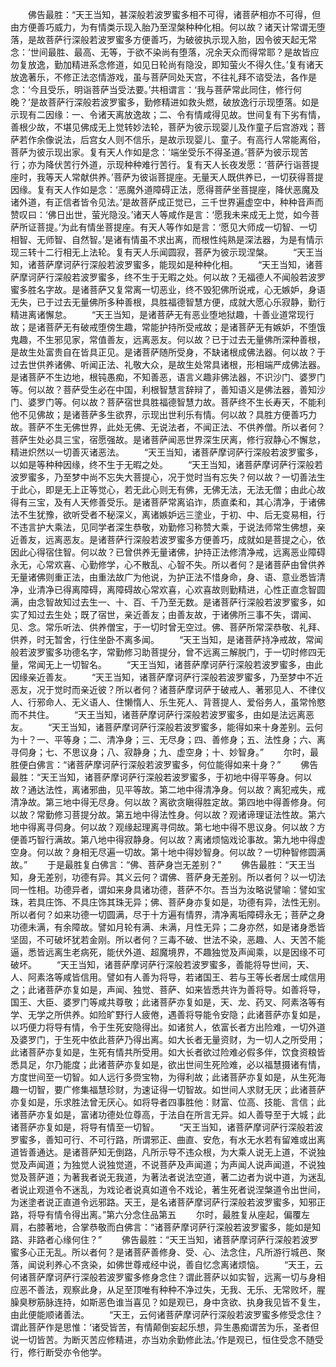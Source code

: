 <!-- { "loadSidebar": true } -->
　　佛告最胜：“天王当知，甚深般若波罗蜜多相不可得，诸菩萨相亦不可得，但由方便善巧威力，为有情类示现入胎乃至涅槃种种化相。何以故？诸天计常谓无堕落，是故菩萨行深般若波罗蜜多方便善巧，为破彼执示现入胎，因令彼天起无常念：‘世间最胜、最高、无等，于欲不染尚有堕落，况余天众而得常耶？是故皆应勿复放逸，勤加精进系念修道，如见日轮尚有隐没，即知萤火不得久住。’复有诸天放逸著乐，不修正法恣情游戏，虽与菩萨同处天宫，不往礼拜不谘受法，各作是念：‘今且受乐，明诣菩萨当受法要。’共相谓言：‘我与菩萨常此同住，修行何晚？’是故菩萨行深般若波罗蜜多，勤修精进如救头燃，破放逸行示现堕落。如是示现有二因缘：一、令诸天离放逸故；二、令有情咸得见故。世间复有下劣有情，善根少故，不堪见佛成无上觉转妙法轮，菩萨为彼示现婴儿及作童子后宫游戏；菩萨若作余像说法，后宫女人则不信乐，是故示现婴儿、童子。有高行人常能离俗，菩萨为彼示现出家。复有天人作如是念：‘端坐受乐不得圣道。’菩萨为彼示现苦行；亦为降伏苦行外道，示现种种难行苦行。复有天人长夜发愿：‘菩萨行诣菩提座时，我等天人常献供养。’菩萨为彼诣菩提座。无量天人既供养已，一切获得菩提因缘。复有天人作如是念：‘恶魔外道障碍正法，愿得菩萨坐菩提座，降伏恶魔及诸外道，有正信者皆令见法。’是故菩萨成正觉已，三千世界遍虚空中，种种音声而赞叹曰：‘佛日出世，萤光隐没。’诸天人等咸作是言：‘愿我未来成无上觉，如今菩萨所证菩提。’为此有情坐菩提座。有天人等作如是言：‘愿见大师成一切智、一切相智、无师智、自然智。’是诸有情虽不求出离，而根性纯熟是深法器，为是有情示现三转十二行相无上法轮。复有天人乐闻圆寂，菩萨为彼示现涅槃。
　　“天王当知，诸菩萨摩诃萨行深般若波罗蜜多，能现如是种种化相。
　　“天王当知，诸菩萨摩诃萨行深般若波罗蜜多，终不生于无暇之处。何以故？无福德人不闻般若波罗蜜多胜名字故。是诸菩萨又复常离一切恶业，终不毁犯佛所说戒，心无嫉妒，身语无失，已于过去无量佛所多种善根，具胜福德智慧方便，成就大愿心乐寂静，勤行精进离诸懈怠。
　　“天王当知，是诸菩萨无有恶业堕地狱趣，十善业道常现行故；是诸菩萨无有破戒堕傍生趣，常能护持所受戒故；是诸菩萨无有嫉妒，不堕饿鬼趣，不生邪见家，常值善友，远离恶友。何以故？已于过去无量佛所深种善根，是故生处富贵自在皆具正见。是诸菩萨随所受身，不缺诸根成佛法器。何以故？于过去世供养诸佛、听闻正法、礼敬大众，是故生处常具诸根，形相端严成佛法器。是诸菩萨不生边地，根钝愚痴，不知善恶，语言义趣非佛法器，不识沙门、婆罗门等。何以故？菩萨受生必在中国，利根智慧言辞辩了，善知语义是佛法器，善知沙门、婆罗门等。何以故？菩萨宿世具胜福德智慧力故。菩萨终不生长寿天，不能利他不见佛故；是诸菩萨多生欲界，示现出世利乐有情。何以故？具胜方便善巧力故。菩萨不生无佛世界，此处无佛、无说法者，不闻正法、不供养僧。所以者何？菩萨生处必具三宝，宿愿强故。是诸菩萨闻恶世界深生厌离，修行寂静心不懈怠，精进炽然以一切善灭诸恶法。
　　“天王当知，诸菩萨摩诃萨行深般若波罗蜜多，以如是等种种因缘，终不生于无暇之处。
　　“天王当知，诸菩萨摩诃萨行深般若波罗蜜多，乃至梦中尚不忘失大菩提心，况于觉时当有忘失？何以故？一切善法生于此心，即是无上正等觉心，若无此心则无有佛，无佛无法，无法无僧；由此心故得有三宝，及有人天修善受乐。是诸菩萨常离谄诈，质直柔和，其心清净，于诸佛法不生犹豫，欲听受者不秘深义，离诸嫉妒远三塗业，于初、中、后无变易相，行不违言护大乘法，见同学者深生恭敬，劝勤修习称赞大乘，于说法师常生佛想，亲近善友，远离恶友。是诸菩萨行深般若波罗蜜多方便善巧，成就如是菩提之心，依因此心得宿住智。何以故？已曾供养无量诸佛，护持正法修清净戒，远离恶业障碍永无，心常欢喜、心勤修学，心不散乱、心智不失。所以者何？是诸菩萨由曾供养无量诸佛则重正法，由重法故广为他说，为护正法不惜身命，身、语、意业悉皆清净，业清净已得离障碍，离障碍故心常欢喜，心欢喜故则勤精进，心性正直念智圆满，由念智故知过去生一、十、百、千乃至无数。是诸菩萨行深般若波罗蜜多，如实了知过去生处；既了宿世，亲近善友；由善友故，于诸佛所三事不失，谓闻、见、念。常乐听法、供养僧宝，于一切时曾无空过。佛、菩萨所常深恭敬、礼拜、供养，时无暂舍，行住坐卧不离多闻。
　　“天王当知，是诸菩萨持净戒故，常闻般若波罗蜜多功德名字，常勤修习助菩提分，曾不远离三解脱门，于一切时修四无量，常闻无上一切智名。
　　“天王当知，诸菩萨摩诃萨行深般若波罗蜜多，由此因缘亲近善友。
　　“天王当知，诸菩萨摩诃萨行深般若波罗蜜多，乃至梦中不近恶友，况于觉时而亲近彼？所以者何？诸菩萨摩诃萨于破戒人、著邪见人、不律仪人、行邪命人、无义语人、住懒惰人、乐生死人、背菩提人、爱俗务人，虽常怜愍而不共住。
　　“天王当知，诸菩萨摩诃萨行深般若波罗蜜多，由如是法远离恶友。
　　“天王当知，诸菩萨摩诃萨行深般若波罗蜜多，能得如来十身差别。云何为十？一、平等身；二、清净身；三、无尽身；四、善修身；五、法性身；六、离寻伺身；七、不思议身；八、寂静身；九、虚空身；十、妙智身。”
　　尔时，最胜便白佛言：“诸菩萨摩诃萨行深般若波罗蜜多，何位能得如来十身？”
　　佛告最胜：“天王当知，诸菩萨摩诃萨行深般若波罗蜜多，于初地中得平等身。何以故？通达法性，离诸邪曲，见平等故。第二地中得清净身。何以故？离犯戒失，戒清净故。第三地中得无尽身。何以故？离欲贪瞋得胜定故。第四地中得善修身。何以故？常勤修习菩提分故。第五地中得法性身。何以故？观诸谛理证法性故。第六地中得离寻伺身。何以故？观缘起理离寻伺故。第七地中得不思议身。何以故？方便善巧智行满故。第八地中得寂静身。何以故？离诸烦恼戏论事故。第九地中得虚空身。何以故？身相无尽遍一切故。第十地中得妙智身。何以故？一切种智修圆满故。”
　　于是最胜复白佛言：“佛、菩萨身岂无差别？”
　　佛告最胜：“天王当知，身无差别，功德有异。其义云何？谓佛、菩萨身无差别。所以者何？以一切法同一性相。功德异者，谓如来身具诸功德，菩萨不尔。吾当为汝略说譬喻：譬如宝珠，若具庄饰、不具庄饰其珠无异；佛、菩萨身亦复如是，功德有异，法性无别。所以者何？如来功德一切圆满，尽于十方遍有情界，清净离垢障碍永无；菩萨之身功德未满，有余障故。譬如月轮有满、未满，月性无异；二身亦然，如是诸身悉皆坚固，不可破坏犹若金刚。所以者何？三毒不破、世法不染，恶趣、人、天苦不能逼，悉皆远离生老病死，能伏外道、超魔境界，不趣独觉及声闻乘，以是因缘不可破坏。
　　“天王当知，诸菩萨摩诃萨行深般若波罗蜜多，善能将导世间，天、人、阿素洛等咸皆信用。譬如有人善为将导，若诸国王、若与王等长者居士咸信用之；此诸菩萨亦复如是，声闻、独觉、菩萨、如来皆悉共许为善将导。如善将导，国王、大臣、婆罗门等咸共尊敬；此诸菩萨亦复如是，天、龙、药叉、阿素洛等有学、无学之所供养。如险旷野行人疲倦，遇善将导能令安隐；此诸菩萨亦复如是，以巧便力将导有情，令于生死安隐得出。如诸贫人，依富长者方出险难，一切外道及婆罗门，于生死中依此菩萨乃得出离。如大长者无量资财，为一切人之所受用；此诸菩萨亦复如是，生死有情共所受用。如大长者欲过险难必假多伴，饮食资粮皆悉具足，尔乃能度；此诸菩萨亦复如是，欲出世间生死险难，必以福慧摄诸有情，方度世间至一切智。如人远行多赍宝物，为得利故；此诸菩萨亦复如是，从生死海趣一切智，要广修集福慧珍财，为速证得一切智故。如世间人求财无厌；此诸菩萨亦复如是，乐求胜法曾无厌心。如将导者四事胜他：财富、位高、技能、言信；此诸菩萨亦复如是，富诸功德处位尊高，于法自在所言无异。如人善导至于大城；此诸菩萨亦复如是，将导有情至一切智。
　　“天王当知，诸菩萨摩诃萨行深般若波罗蜜多，善知可行、不可行路，所谓邪正、曲直、安危，有水无水若有留难或出离道皆善通达。是诸菩萨知无倒路，凡所示导不违众根，为大乘人说无上道，不说独觉及声闻道；为独觉人说独觉道，不说菩萨及声闻道；为声闻人说声闻道，不说独觉及菩萨道；为著我者说无我道，为著法者说法空道，著二边者为说中道，为迷乱者说止观道令不迷乱，为戏论者说真如道令不戏论，著生死者说涅槃道令出世间，为迷塗者说正直道令远邪路。天王，是名诸菩萨摩诃萨行深般若波罗蜜多，知邪正路，将导有情令得出离。”第六分念住品第五
　　尔时，最胜复从座起，偏覆左肩，右膝著地，合掌恭敬而白佛言：“诸菩萨摩诃萨行深般若波罗蜜多，能如是知路、非路者心缘何住？”
　　佛告最胜：“天王当知，诸菩萨摩诃萨行深般若波罗蜜多心正无乱。所以者何？是诸菩萨善修身、受、心、法念住，凡所游行城邑、聚落，闻说利养心不贪染，如佛世尊戒经中说，善自忆念离诸烦恼。
　　“天王，云何诸菩萨摩诃萨行深般若波罗蜜多修身念住？谓此菩萨以如实智，远离一切与身相应恶不善法，观察此身，从足至顶唯有种种不净过失，无我、无乐、无常败坏，腥臊臭秽筋脉连持，如斯恶色谁当喜见？如是观已，身中贪欲、执身我见皆不复生，由此便能顺诸善法。
　　“天王，云何诸菩萨摩诃萨行深般若波罗蜜多修受念住？谓此菩萨作是思惟：‘诸受皆苦，有情颠倒妄起乐想，异生愚痴谓苦为乐，圣者但说一切皆苦。为断灭苦应修精进，亦当劝余勤修此法。’作是观已，恒住受念不随受行，修行断受亦令他学。
